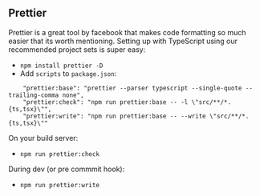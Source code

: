 ## Prettier 

Prettier is a great tool by facebook that makes code formatting so much easier that its worth mentioning. Setting up with TypeScript using our recommended project sets is super easy: 

* `npm install prettier -D` 
* Add `scripts` to `package.json`: 

```
    "prettier:base": "prettier --parser typescript --single-quote --trailing-comma none",
    "prettier:check": "npm run prettier:base -- -l \"src/**/*.{ts,tsx}\"",
    "prettier:write": "npm run prettier:base -- --write \"src/**/*.{ts,tsx}\""
```

On your build server: 
* `npm run prettier:check` 

During dev (or pre commmit hook): 
* `npm run prettier:write`
